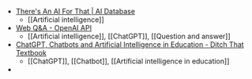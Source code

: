- [There's An AI For That | AI Database](https://theresanaiforthat.com/)
	- [[Artificial intelligence]]
- [Web Q&A - OpenAI API](https://platform.openai.com/docs/tutorials/web-qa-embeddings)
	- [[Artificial intelligence]], [[ChatGPT]], [[Question and answer]]
- [ChatGPT, Chatbots and Artificial Intelligence in Education - Ditch That Textbook](https://ditchthattextbook.com/ai#t-1671292150906)
	- [[ChatGPT]], [[Chatbot]], [[Artificial intelligence in education]]
-